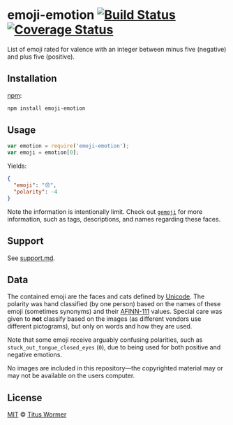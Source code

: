 # emoji-emotion [![Build Status][travis-badge]][travis] [![Coverage Status][codecov-badge]][codecov]

List of emoji rated for valence with an integer between minus five
(negative) and plus five (positive).

## Installation

[npm][]:

```bash
npm install emoji-emotion
```

## Usage

```javascript
var emotion = require('emoji-emotion');
var emoji = emotion[0];
```

Yields:

```json
{
  "emoji": "😠",
  "polarity": -4
}
```

Note the information is intentionally limit.  Check out [`gemoji`][gemoji]
for more information, such as tags, descriptions, and names regarding
these faces.

## Support

See [support.md][support].

## Data

The contained emoji are the faces and cats defined by [Unicode][].
The polarity was hand classified (by one person) based on the names of
these emoji (sometimes synonyms) and their [AFINN-111][] values.
Special care was given to **not** classify based on the images (as
different vendors use different pictograms), but only on words and how
they are used.

Note that some emoji receive arguably confusing polarities, such as
`stuck_out_tongue_closed_eyes` (`0`), due to being used for both
positive and negative emotions.

No images are included in this repository—the copyrighted material
may or may not be available on the users computer.

## License

[MIT][license] © [Titus Wormer][author]

<!-- Definitions -->

[travis-badge]: https://img.shields.io/travis/wooorm/emoji-emotion.svg

[travis]: https://travis-ci.org/wooorm/emoji-emotion

[codecov-badge]: https://img.shields.io/codecov/c/github/wooorm/emoji-emotion.svg

[codecov]: https://codecov.io/github/wooorm/emoji-emotion

[npm]: https://docs.npmjs.com/cli/install

[license]: LICENSE

[author]: http://wooorm.com

[support]: support.md

[gemoji]: https://github.com/wooorm/gemoji

[unicode]: http://www.unicode.org/Public/emoji/1.0/full-emoji-list.html

[afinn-111]: https://github.com/wooorm/afinn-111
